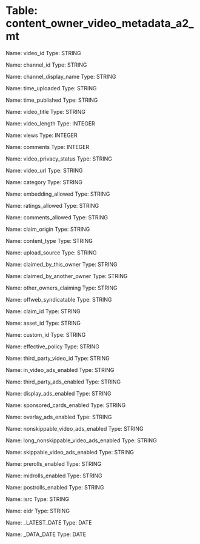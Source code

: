 Table: content_owner_video_metadata_a2_mt
=========================================

Name: video_id
Type: STRING

Name: channel_id
Type: STRING

Name: channel_display_name
Type: STRING

Name: time_uploaded
Type: STRING

Name: time_published
Type: STRING

Name: video_title
Type: STRING

Name: video_length
Type: INTEGER

Name: views
Type: INTEGER

Name: comments
Type: INTEGER

Name: video_privacy_status
Type: STRING

Name: video_url
Type: STRING

Name: category
Type: STRING

Name: embedding_allowed
Type: STRING

Name: ratings_allowed
Type: STRING

Name: comments_allowed
Type: STRING

Name: claim_origin
Type: STRING

Name: content_type
Type: STRING

Name: upload_source
Type: STRING

Name: claimed_by_this_owner
Type: STRING

Name: claimed_by_another_owner
Type: STRING

Name: other_owners_claiming
Type: STRING

Name: offweb_syndicatable
Type: STRING

Name: claim_id
Type: STRING

Name: asset_id
Type: STRING

Name: custom_id
Type: STRING

Name: effective_policy
Type: STRING

Name: third_party_video_id
Type: STRING

Name: in_video_ads_enabled
Type: STRING

Name: third_party_ads_enabled
Type: STRING

Name: display_ads_enabled
Type: STRING

Name: sponsored_cards_enabled
Type: STRING

Name: overlay_ads_enabled
Type: STRING

Name: nonskippable_video_ads_enabled
Type: STRING

Name: long_nonskippable_video_ads_enabled
Type: STRING

Name: skippable_video_ads_enabled
Type: STRING

Name: prerolls_enabled
Type: STRING

Name: midrolls_enabled
Type: STRING

Name: postrolls_enabled
Type: STRING

Name: isrc
Type: STRING

Name: eidr
Type: STRING

Name: _LATEST_DATE
Type: DATE

Name: _DATA_DATE
Type: DATE

